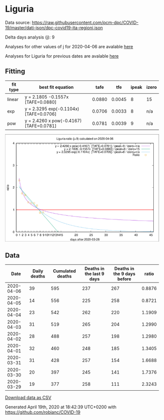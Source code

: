 # Liguria

Data source: https://raw.githubusercontent.com/pcm-dpc/COVID-19/master/dati-json/dpc-covid19-ita-regioni.json

Delta days analysis (j): 9

Analyses for other values of j for 2020-04-06 are avalable [here](../2020-04-06/README.md)

Analyses for Liguria for previous dates are avalable [here](../README.md)

## Fitting 
|fit type|best fit equation|tafe|tfe|ipeak|izero|
|-------|-----|--------|------|---|---|
|linear|y = 2.1805 -0.1557x  [TAFE=0.0880]|0.0880|0.0045|8|15|
|exp|y = 2.3295 exp(-0.1104x)  [TAFE=0.0706]|0.0706|0.0033|8|n/a|
|pow|y = 2.4260 x pow(-0.4167)  [TAFE=0.0781]|0.0781|0.0039|9|n/a|

![Plot](COVID-19_liguria_j9_2020-04-06.png)

## Data
|Date|Daily deaths|Cumulated deaths|Deaths in the last 9 days|Deaths in the 9 days before|ratio|
|----|----------|-----------|-------|--------------------|-----|
|2020-04-06|39|595|237|267|0.8876|
|2020-04-05|14|556|225|258|0.8721|
|2020-04-04|23|542|262|220|1.1909|
|2020-04-03|31|519|265|204|1.2990|
|2020-04-02|28|488|257|198|1.2980|
|2020-04-01|32|460|248|185|1.3405|
|2020-03-31|31|428|257|154|1.6688|
|2020-03-30|20|397|245|141|1.7376|
|2020-03-29|19|377|258|111|2.3243|

[Download data as CSV](COVID-19_liguria_j9_2020-04-06.csv)

Generated April 19th, 2020 at 18:42:39 UTC+0200 with https://github.com/robianc/COVID-19
